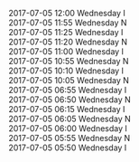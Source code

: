 2017-07-05 12:00 Wednesday  I  
2017-07-05 11:55 Wednesday  N  
2017-07-05 11:25 Wednesday  I  
2017-07-05 11:20 Wednesday  N  
2017-07-05 11:00 Wednesday  I  
2017-07-05 10:55 Wednesday  N  
2017-07-05 10:10 Wednesday  I  
2017-07-05 10:05 Wednesday  N  
2017-07-05 06:55 Wednesday  I  
2017-07-05 06:50 Wednesday  N  
2017-07-05 06:15 Wednesday  I  
2017-07-05 06:05 Wednesday  N  
2017-07-05 06:00 Wednesday  I  
2017-07-05 05:55 Wednesday  N  
2017-07-05 05:50 Wednesday  I  
